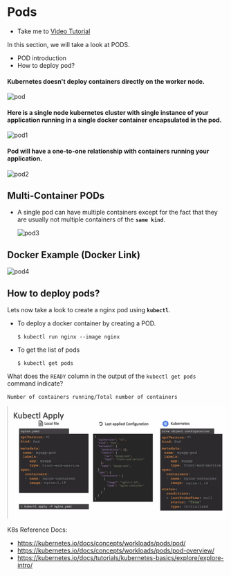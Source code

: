 # Pods

- Take me to [Video Tutorial](https://kodekloud.com/topic/pods-2/)

In this section, we will take a look at PODS.

- POD introduction
- How to deploy pod?

#### Kubernetes doesn't deploy containers directly on the worker node.

![pod](../../images/pod.PNG)

#### Here is a single node kubernetes cluster with single instance of your application running in a single docker container encapsulated in the pod.

![pod1](../../images/pod1.PNG)

#### Pod will have a one-to-one relationship with containers running your application.

![pod2](../../images/pod2.PNG)

## Multi-Container PODs

- A single pod can have multiple containers except for the fact that they are usually not multiple containers of the **`same kind`**.
  
  ![pod3](../../images/pod3.PNG)

## Docker Example (Docker Link)

![pod4](../../images/pod4.PNG)

## How to deploy pods?

Lets now take a look to create a nginx pod using **`kubectl`**.

- To deploy a docker container by creating a POD.
  
  ```
  $ kubectl run nginx --image nginx
  ```
- To get the list of pods
  
  ```
  $ kubectl get pods
  ```

What does the `READY` column in the output of the `kubectl get pods` command indicate?

```
Number of containers running/Total number of containers
```

![kubectl](../../images/kubectl.PNG)

K8s Reference Docs:

- https://kubernetes.io/docs/concepts/workloads/pods/pod/
- https://kubernetes.io/docs/concepts/workloads/pods/pod-overview/
- https://kubernetes.io/docs/tutorials/kubernetes-basics/explore/explore-intro/

